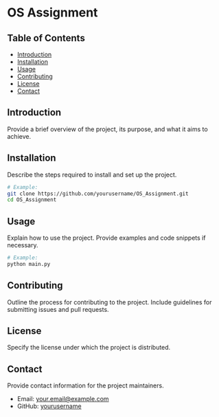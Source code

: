 # OS Assignment

## Table of Contents
- [Introduction](#introduction)
- [Installation](#installation)
- [Usage](#usage)
- [Contributing](#contributing)
- [License](#license)
- [Contact](#contact)

## Introduction
Provide a brief overview of the project, its purpose, and what it aims to achieve.

## Installation
Describe the steps required to install and set up the project.

```bash
# Example:
git clone https://github.com/yourusername/OS_Assignment.git
cd OS_Assignment
```

## Usage
Explain how to use the project. Provide examples and code snippets if necessary.

```bash
# Example:
python main.py
```

## Contributing
Outline the process for contributing to the project. Include guidelines for submitting issues and pull requests.

## License
Specify the license under which the project is distributed.

## Contact
Provide contact information for the project maintainers.

- Email: your.email@example.com
- GitHub: [yourusername](https://github.com/yourusername)

